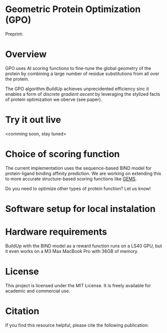 # Geometric Protein Optimization (GPO)

Preprint:

# Overview

GPO uses AI scoring functions to fine-tune the global geometry of the protein by combining a large number of residue substitutions from all over the protein.

The GPO algorithm BuildUp achieves unprecidented efficiency sinc it enables a form of *discrete gradient ascent* by leveraging the stylized facts of protein optimization we oberve (see paper). 

# Try it out live
<comming soon, stay tuned>

# Choice of scoring function
The current implementation uses the sequence-based BIND model for protein-ligand binding affinity prediction. 
We are working on extending this to more accurate structure-based scoring functions like [GEMS](https://github.com/camlab-ethz/GEMS). 

Do you need to optimize other types of protein function? Let us know! 

# Software setup for local instalation


# Hardware requirements

BuildUp with the BIND model as a reward function runs on a LS40 GPU, but it even works on a M3 Max MacBook Pro with 36GB of memory. 

# License

This project is licensed under the MIT License. It is freely available for academic and commercial use.

# Citation

If you find this resource helpful, please cite the following publication:
